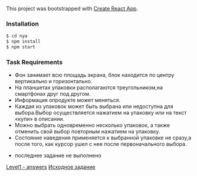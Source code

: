 This project was bootstrapped with [Create React App](https://github.com/facebook/create-react-app).

### Installation

```sh
$ cd nya
$ npm install
$ npm start
```

### Task Requirements

  - Фон занимает всю площадь экрана, блок находится по центру вертикально и горизонтально.
  - На планшетах упаковки располагаются треугольником,на смартфонах друг под другом.
  - Информация опродукте может меняться.
  - Каждая из упаковок может быть выбрана или недоступна для выбора.Выбор осуществляется нажатием на упаковку или на текст «купи» в описании.
  - Можно выбрать одновременно несколько упаковок, а также отменить свой выбор повторным нажатием на упаковку.
  - Состояние наведения применяется к выбранной упаковке не сразу,а после того, как курсор ушел с нее после первоначального выбора.
  * последнее задание не выполнено


[Level1 - answers](https://github.com/NazaryIndy/nya/blob/main/level1.md)
[Исходное задание](https://github.com/NazaryIndy/nya/blob/main/qt-html-css-js.pdf)
